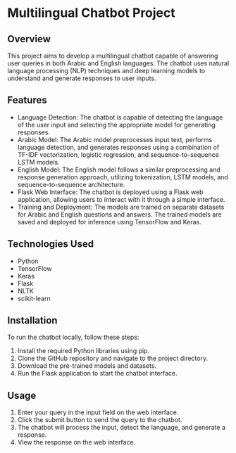 # Multilingual Chatbot Project

## Overview
This project aims to develop a multilingual chatbot capable of answering user queries in both Arabic and English languages. The chatbot uses natural language processing (NLP) techniques and deep learning models to understand and generate responses to user inputs.

## Features
- Language Detection: The chatbot is capable of detecting the language of the user input and selecting the appropriate model for generating responses.
- Arabic Model: The Arabic model preprocesses input text, performs language detection, and generates responses using a combination of TF-IDF vectorization, logistic regression, and sequence-to-sequence LSTM models.
- English Model: The English model follows a similar preprocessing and response generation approach, utilizing tokenization, LSTM models, and sequence-to-sequence architecture.
- Flask Web Interface: The chatbot is deployed using a Flask web application, allowing users to interact with it through a simple interface.
- Training and Deployment: The models are trained on separate datasets for Arabic and English questions and answers. The trained models are saved and deployed for inference using TensorFlow and Keras.

## Technologies Used
- Python
- TensorFlow
- Keras
- Flask
- NLTK
- scikit-learn

## Installation
To run the chatbot locally, follow these steps:
1. Install the required Python libraries using pip.
2. Clone the GitHub repository and navigate to the project directory.
3. Download the pre-trained models and datasets.
4. Run the Flask application to start the chatbot interface.

## Usage
1. Enter your query in the input field on the web interface.
2. Click the submit button to send the query to the chatbot.
3. The chatbot will process the input, detect the language, and generate a response.
4. View the response on the web interface.
